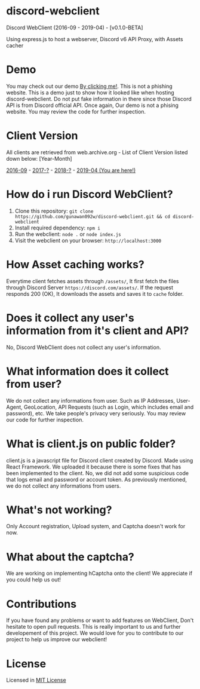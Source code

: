 # discord-webclient
<p>Discord WebClient (2016-09 - 2019-04) - [v0.1.0-BETA]</p>
<p>Using express.js to host a webserver, Discord v6 API Proxy, with Assets cacher</p>

# Demo
You may check out our demo [By clicking me!](https://dc19.gunawan092w1.eu.org). This is not a phishing website. This is a demo just to show how it looked like when hosting discord-webclient. Do not put fake information in there since those Discord API is from Discord official API. Once again, Our demo is not a phising website. You may review the code for further inspection.

# Client Version
<p>All clients are retrieved from web.archive.org - List of Client Version listed down below: [Year-Month]</p>

[2016-09](https://github.com/gunawan092w/discord-webclient/tree/2016-09) - [2017-?]() - [2018-?]() - [2019-04 (You are here!)](https://github.com/gunawan092w/discord-webclient/tree/2019-04)

# How do i run Discord WebClient?
1. Clone this repository: `git clone https://github.com/gunawan092w/discord-webclient.git && cd discord-webclient`
2. Install required dependency: `npm i`
3. Run the webclient: `node .` or `node index.js`
4. Visit the webclient on your browser: `http://localhost:3000`

# How Asset caching works?
Everytime client fetches assets through `/assets/`, It first fetch the files through Discord Server `https://discord.com/assets/`. If the request responds 200 (OK), It downloads the assets and saves it to `cache` folder.

# Does it collect any user's information from it's client and API?
No, Discord WebClient does not collect any user's information.

# What information does it collect from user?
We do not collect any informations from user. Such as IP Addresses, User-Agent, GeoLocation, API Requests (such as Login, which includes email and password), etc. We take people's privacy very seriously. You may review our code for further inspection.

# What is client.js on public folder?
client.js is a javascript file for Discord client created by Discord. Made using React Framework. We uploaded it because there is some fixes that has been implemented to the client. No, we did not add some suspicious code that logs email and password or account token. As previously mentioned, we do not collect any informations from users.

# What's not working?
Only Account registration, Upload system, and Captcha doesn't work for now. 

# What about the captcha?
We are working on implementing hCaptcha onto the client! We appreciate if you could help us out!

# Contributions
If you have found any problems or want to add features on WebClient, Don't hesitate to open pull requests. This is really important to us and further developement of this project. We would love for you to contribute to our project to help us improve our webclient!

# License
Licensed in [MIT License](https://github.com/gunawan092w/discord-webclient/blob/main/LICENSE)
